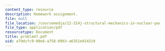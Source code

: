 ```yaml
---
content_type: resource
description: Homework assignment.
file: null
file_location: /coursemedia/22-314j-structural-mechanics-in-nuclear-power-technology-fall-2006/a79dcfc900e6a75809b3a6351e914319_problem7.pdf
file_type: application/pdf
resourcetype: Document
title: problem7.pdf
uid: a79dcfc9-00e6-a758-09b3-a6351e914319
---
```

